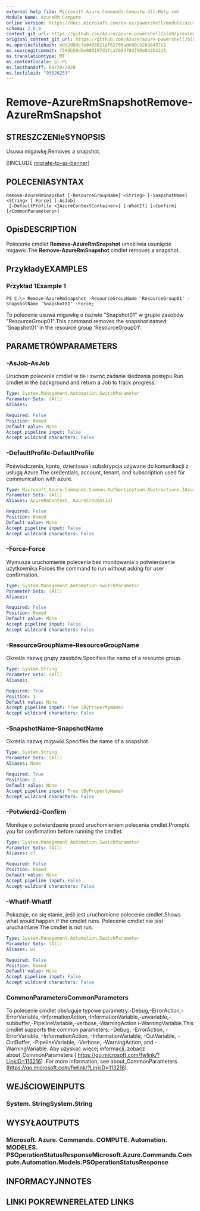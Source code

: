 ```yaml
---
external help file: Microsoft.Azure.Commands.Compute.dll-Help.xml
Module Name: AzureRM.Compute
online version: https://docs.microsoft.com/en-us/powershell/module/azurerm.compute/remove-azurermsnapshot
schema: 2.0.0
content_git_url: https://github.com/Azure/azure-powershell/blob/preview/src/ResourceManager/Compute/Commands.Compute/help/Remove-AzureRmSnapshot.md
original_content_git_url: https://github.com/Azure/azure-powershell/blob/preview/src/ResourceManager/Compute/Commands.Compute/help/Remove-AzureRmSnapshot.md
ms.openlocfilehash: edd2d89cfe0488021ef62780ade80cb2b98437c1
ms.sourcegitcommit: f599b50d5e980197d1fca769378df90a842b42a1
ms.translationtype: MT
ms.contentlocale: pl-PL
ms.lasthandoff: 08/20/2020
ms.locfileid: "93526253"
---
```

# <span data-ttu-id="ee781-101">Remove-AzureRmSnapshot</span><span class="sxs-lookup"><span data-stu-id="ee781-101">Remove-AzureRmSnapshot</span></span>

## <span data-ttu-id="ee781-102">STRESZCZENIe</span><span class="sxs-lookup"><span data-stu-id="ee781-102">SYNOPSIS</span></span>
<span data-ttu-id="ee781-103">Usuwa migawkę.</span><span class="sxs-lookup"><span data-stu-id="ee781-103">Removes a snapshot.</span></span>

[!INCLUDE [migrate-to-az-banner](../../includes/migrate-to-az-banner.md)]

## <span data-ttu-id="ee781-104">POLECENIA</span><span class="sxs-lookup"><span data-stu-id="ee781-104">SYNTAX</span></span>

```
Remove-AzureRmSnapshot [-ResourceGroupName] <String> [-SnapshotName] <String> [-Force] [-AsJob]
 [-DefaultProfile <IAzureContextContainer>] [-WhatIf] [-Confirm] [<CommonParameters>]
```

## <span data-ttu-id="ee781-105">Opis</span><span class="sxs-lookup"><span data-stu-id="ee781-105">DESCRIPTION</span></span>
<span data-ttu-id="ee781-106">Polecenie cmdlet **Remove-AzureRmSnapshot** umożliwia usunięcie migawki.</span><span class="sxs-lookup"><span data-stu-id="ee781-106">The **Remove-AzureRmSnapshot** cmdlet removes a snapshot.</span></span>

## <span data-ttu-id="ee781-107">Przykłady</span><span class="sxs-lookup"><span data-stu-id="ee781-107">EXAMPLES</span></span>

### <span data-ttu-id="ee781-108">Przykład 1</span><span class="sxs-lookup"><span data-stu-id="ee781-108">Example 1</span></span>
```
PS C:\> Remove-AzureRmSnapshot -ResourceGroupName 'ResourceGroup01' -SnapshotName 'Snapshot01' -Force;
```

<span data-ttu-id="ee781-109">To polecenie usuwa migawkę o nazwie "Snapshot01" w grupie zasobów "ResourceGroup01".</span><span class="sxs-lookup"><span data-stu-id="ee781-109">This command removes the snapshot named 'Snapshot01' in the resource group 'ResourceGroup01'.</span></span>

## <span data-ttu-id="ee781-110">PARAMETRÓW</span><span class="sxs-lookup"><span data-stu-id="ee781-110">PARAMETERS</span></span>

### <span data-ttu-id="ee781-111">-AsJob</span><span class="sxs-lookup"><span data-stu-id="ee781-111">-AsJob</span></span>
<span data-ttu-id="ee781-112">Uruchom polecenie cmdlet w tle i zwróć zadanie śledzenia postępu.</span><span class="sxs-lookup"><span data-stu-id="ee781-112">Run cmdlet in the background and return a Job to track progress.</span></span>

```yaml
Type: System.Management.Automation.SwitchParameter
Parameter Sets: (All)
Aliases:

Required: False
Position: Named
Default value: None
Accept pipeline input: False
Accept wildcard characters: False
```

### <span data-ttu-id="ee781-113">-DefaultProfile</span><span class="sxs-lookup"><span data-stu-id="ee781-113">-DefaultProfile</span></span>
<span data-ttu-id="ee781-114">Poświadczenia, konto, dzierżawa i subskrypcja używane do komunikacji z usługą Azure.</span><span class="sxs-lookup"><span data-stu-id="ee781-114">The credentials, account, tenant, and subscription used for communication with azure.</span></span>

```yaml
Type: Microsoft.Azure.Commands.Common.Authentication.Abstractions.IAzureContextContainer
Parameter Sets: (All)
Aliases: AzureRmContext, AzureCredential

Required: False
Position: Named
Default value: None
Accept pipeline input: False
Accept wildcard characters: False
```

### <span data-ttu-id="ee781-115">-Force</span><span class="sxs-lookup"><span data-stu-id="ee781-115">-Force</span></span>
<span data-ttu-id="ee781-116">Wymusza uruchomienie polecenia bez monitowania o potwierdzenie użytkownika.</span><span class="sxs-lookup"><span data-stu-id="ee781-116">Forces the command to run without asking for user confirmation.</span></span>

```yaml
Type: System.Management.Automation.SwitchParameter
Parameter Sets: (All)
Aliases:

Required: False
Position: Named
Default value: None
Accept pipeline input: False
Accept wildcard characters: False
```

### <span data-ttu-id="ee781-117">-ResourceGroupName</span><span class="sxs-lookup"><span data-stu-id="ee781-117">-ResourceGroupName</span></span>
<span data-ttu-id="ee781-118">Określa nazwę grupy zasobów.</span><span class="sxs-lookup"><span data-stu-id="ee781-118">Specifies the name of a resource group.</span></span>

```yaml
Type: System.String
Parameter Sets: (All)
Aliases:

Required: True
Position: 1
Default value: None
Accept pipeline input: True (ByPropertyName)
Accept wildcard characters: False
```

### <span data-ttu-id="ee781-119">-SnapshotName</span><span class="sxs-lookup"><span data-stu-id="ee781-119">-SnapshotName</span></span>
<span data-ttu-id="ee781-120">Określa nazwę migawki.</span><span class="sxs-lookup"><span data-stu-id="ee781-120">Specifies the name of a snapshot.</span></span>

```yaml
Type: System.String
Parameter Sets: (All)
Aliases: Name

Required: True
Position: 2
Default value: None
Accept pipeline input: True (ByPropertyName)
Accept wildcard characters: False
```

### <span data-ttu-id="ee781-121">-Potwierdź</span><span class="sxs-lookup"><span data-stu-id="ee781-121">-Confirm</span></span>
<span data-ttu-id="ee781-122">Monituje o potwierdzenie przed uruchomieniem polecenia cmdlet.</span><span class="sxs-lookup"><span data-stu-id="ee781-122">Prompts you for confirmation before running the cmdlet.</span></span>

```yaml
Type: System.Management.Automation.SwitchParameter
Parameter Sets: (All)
Aliases: cf

Required: False
Position: Named
Default value: None
Accept pipeline input: False
Accept wildcard characters: False
```

### <span data-ttu-id="ee781-123">-WhatIf</span><span class="sxs-lookup"><span data-stu-id="ee781-123">-WhatIf</span></span>
<span data-ttu-id="ee781-124">Pokazuje, co się stanie, jeśli jest uruchomione polecenie cmdlet.</span><span class="sxs-lookup"><span data-stu-id="ee781-124">Shows what would happen if the cmdlet runs.</span></span>
<span data-ttu-id="ee781-125">Polecenie cmdlet nie jest uruchamiane.</span><span class="sxs-lookup"><span data-stu-id="ee781-125">The cmdlet is not run.</span></span>

```yaml
Type: System.Management.Automation.SwitchParameter
Parameter Sets: (All)
Aliases: wi

Required: False
Position: Named
Default value: None
Accept pipeline input: False
Accept wildcard characters: False
```

### <span data-ttu-id="ee781-126">CommonParameters</span><span class="sxs-lookup"><span data-stu-id="ee781-126">CommonParameters</span></span>
<span data-ttu-id="ee781-127">To polecenie cmdlet obsługuje typowe parametry:-Debug,-ErrorAction,-ErrorVariable,-InformationAction,-InformationVariable,-unvariable,-subbuffer,-PipelineVariable,-verbose,-WarningAction i-WarningVariable.</span><span class="sxs-lookup"><span data-stu-id="ee781-127">This cmdlet supports the common parameters: -Debug, -ErrorAction, -ErrorVariable, -InformationAction, -InformationVariable, -OutVariable, -OutBuffer, -PipelineVariable, -Verbose, -WarningAction, and -WarningVariable.</span></span> <span data-ttu-id="ee781-128">Aby uzyskać więcej informacji, zobacz about_CommonParameters ( https://go.microsoft.com/fwlink/?LinkID=113216) .</span><span class="sxs-lookup"><span data-stu-id="ee781-128">For more information, see about_CommonParameters (https://go.microsoft.com/fwlink/?LinkID=113216).</span></span>

## <span data-ttu-id="ee781-129">WEJŚCIOWE</span><span class="sxs-lookup"><span data-stu-id="ee781-129">INPUTS</span></span>

### <span data-ttu-id="ee781-130">System. String</span><span class="sxs-lookup"><span data-stu-id="ee781-130">System.String</span></span>

## <span data-ttu-id="ee781-131">WYSYŁA</span><span class="sxs-lookup"><span data-stu-id="ee781-131">OUTPUTS</span></span>

### <span data-ttu-id="ee781-132">Microsoft. Azure. Commands. COMPUTE. Automation. MODELES. PSOperationStatusResponse</span><span class="sxs-lookup"><span data-stu-id="ee781-132">Microsoft.Azure.Commands.Compute.Automation.Models.PSOperationStatusResponse</span></span>

## <span data-ttu-id="ee781-133">INFORMACYJN</span><span class="sxs-lookup"><span data-stu-id="ee781-133">NOTES</span></span>

## <span data-ttu-id="ee781-134">LINKI POKREWNE</span><span class="sxs-lookup"><span data-stu-id="ee781-134">RELATED LINKS</span></span>
